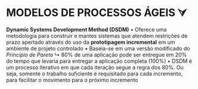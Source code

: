 # MODELOS DE PROCESSOS ÁGEIS ⮛

**Dynamic Systems Development Method (DSDM)**
  • Oferece uma metodologia para construir e mantes sistemas que atendem restrições de prazo apertado através do uso da **prototipagem incremental** em um ambiente de projeto controlado
  • Baseia-se em uma versão modificado do *Princípio de Pareto*
    ↳ 80% de uma aplicação pode ser entregue em 20% do tempo que levaria para entregar a aplicação completa (100%)
  • DSDM é um processo iterativo em que cada iteração segue a regra dos 80%. Ou seja, somente o trabalho suficiente é requisitado para cada incremento, para facilitar o movimento para o próximo incremento
